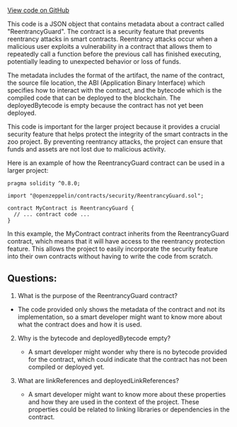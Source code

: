 [View code on GitHub](zoo-labs/zoo/blob/master/contracts/artifacts/@openzeppelin/contracts/security/ReentrancyGuard.sol/ReentrancyGuard.json)

This code is a JSON object that contains metadata about a contract called "ReentrancyGuard". The contract is a security feature that prevents reentrancy attacks in smart contracts. Reentrancy attacks occur when a malicious user exploits a vulnerability in a contract that allows them to repeatedly call a function before the previous call has finished executing, potentially leading to unexpected behavior or loss of funds.

The metadata includes the format of the artifact, the name of the contract, the source file location, the ABI (Application Binary Interface) which specifies how to interact with the contract, and the bytecode which is the compiled code that can be deployed to the blockchain. The deployedBytecode is empty because the contract has not yet been deployed.

This code is important for the larger project because it provides a crucial security feature that helps protect the integrity of the smart contracts in the zoo project. By preventing reentrancy attacks, the project can ensure that funds and assets are not lost due to malicious activity. 

Here is an example of how the ReentrancyGuard contract can be used in a larger project:

```
pragma solidity ^0.8.0;

import "@openzeppelin/contracts/security/ReentrancyGuard.sol";

contract MyContract is ReentrancyGuard {
  // ... contract code ...
}
```

In this example, the MyContract contract inherits from the ReentrancyGuard contract, which means that it will have access to the reentrancy protection feature. This allows the project to easily incorporate the security feature into their own contracts without having to write the code from scratch.
## Questions: 
 1. What is the purpose of the ReentrancyGuard contract?
   - The code provided only shows the metadata of the contract and not its implementation, so a smart developer might want to know more about what the contract does and how it is used.

2. Why is the bytecode and deployedBytecode empty?
   - A smart developer might wonder why there is no bytecode provided for the contract, which could indicate that the contract has not been compiled or deployed yet.

3. What are linkReferences and deployedLinkReferences?
   - A smart developer might want to know more about these properties and how they are used in the context of the project. These properties could be related to linking libraries or dependencies in the contract.